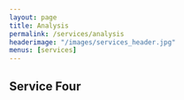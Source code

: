 ```yaml
---
layout: page
title: Analysis
permalink: /services/analysis
headerimage: "/images/services_header.jpg"
menus: [services]
---
```


## Service Four